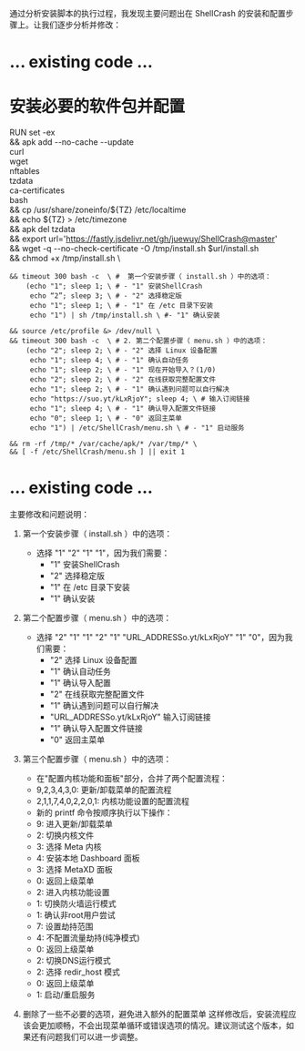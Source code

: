 通过分析安装脚本的执行过程，我发现主要问题出在 ShellCrash 的安装和配置步骤上。让我们逐步分析并修改：

# ... existing code ...

# 安装必要的软件包并配置
RUN set -ex \
    && apk add --no-cache --update \
        curl \
        wget \
        nftables \
        tzdata \
        ca-certificates \
        bash \
    && cp /usr/share/zoneinfo/${TZ} /etc/localtime \
    && echo ${TZ} > /etc/timezone \
    && apk del tzdata \
    && export url='https://fastly.jsdelivr.net/gh/juewuy/ShellCrash@master' \
    && wget -q --no-check-certificate -O /tmp/install.sh $url/install.sh \
    && chmod +x /tmp/install.sh \

    && timeout 300 bash -c  \ #  第一个安装步骤（ install.sh ）中的选项：
        (echo "1"; sleep 1; \ # - "1" 安装ShellCrash
         echo “2”; sleep 3; \ # - "2" 选择稳定版
         echo "1"; sleep 1; \ # - "1" 在 /etc 目录下安装
         echo "1") | sh /tmp/install.sh \ #- "1" 确认安装
    
    && source /etc/profile &> /dev/null \
    && timeout 300 bash -c  \ # 2. 第二个配置步骤（ menu.sh ）中的选项：
        (echo "2"; sleep 2; \ # - "2" 选择 Linux 设备配置
         echo "1"; sleep 4; \ # - "1" 确认自动任务
         echo "1"; sleep 2; \ # - "1" 现在开始导入？(1/0)
         echo "2"; sleep 2; \ # - "2" 在线获取完整配置文件
         echo "1"; sleep 2; \ # - "1" 确认遇到问题可以自行解决
         echo "https://suo.yt/kLxRjoY"; sleep 4; \ # 输入订阅链接 
         echo "1"; sleep 4; \ # - "1" 确认导入配置文件链接 
         echo "0"; sleep 1; \ # - "0" 返回主菜单
         echo "1") | /etc/ShellCrash/menu.sh \ # - "1" 启动服务

    && rm -rf /tmp/* /var/cache/apk/* /var/tmp/* \
    && [ -f /etc/ShellCrash/menu.sh ] || exit 1

# ... existing code ...

主要修改和问题说明：

1. 第一个安装步骤（ install.sh ）中的选项：  
   - 选择 "1" "2" "1" "1"，因为我们需要：
     - "1" 安装ShellCrash
     - "2" 选择稳定版
     - "1" 在 /etc 目录下安装
     - "1" 确认安装

2. 第二个配置步骤（ menu.sh ）中的选项：
   - 选择 "2" "1" "1" "2" "1" "URL_ADDRESSo.yt/kLxRjoY" "1" "0"，因为我们需要： 
     - "2" 选择 Linux 设备配置
     - "1" 确认自动任务
     - "1" 确认导入配置
     - "2" 在线获取完整配置文件
     - "1" 确认遇到问题可以自行解决
     - "URL_ADDRESSo.yt/kLxRjoY" 输入订阅链接
     - "1" 确认导入配置文件链接
     - "0" 返回主菜单

3. 第三个配置步骤（ menu.sh ）中的选项：

    - 在"配置内核功能和面板"部分，合并了两个配置流程：
     - 9,2,3,4,3,0: 更新/卸载菜单的配置流程
     - 2,1,1,7,4,0,2,2,0,1: 内核功能设置的配置流程
    - 新的 printf 命令按顺序执行以下操作：
     - 9: 进入更新/卸载菜单
     - 2: 切换内核文件
     - 3: 选择 Meta 内核
     - 4: 安装本地 Dashboard 面板
     - 3: 选择 MetaXD 面板
     - 0: 返回上级菜单
     - 2: 进入内核功能设置
     - 1: 切换防火墙运行模式
     - 1: 确认非root用户尝试
     - 7: 设置劫持范围
     - 4: 不配置流量劫持(纯净模式)
     - 0: 返回上级菜单
     - 2: 切换DNS运行模式
     - 2: 选择 redir_host 模式
     - 0: 返回上级菜单
     - 1: 启动/重启服务
   
3. 删除了一些不必要的选项，避免进入额外的配置菜单
这样修改后，安装流程应该会更加顺畅，不会出现菜单循环或错误选项的情况。建议测试这个版本，如果还有问题我们可以进一步调整。

